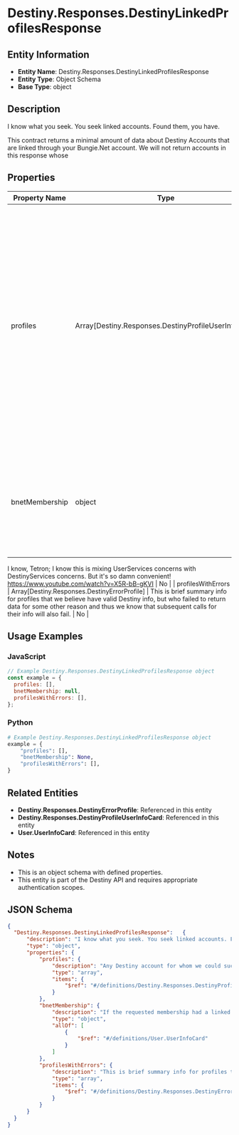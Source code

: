 # Destiny.Responses.DestinyLinkedProfilesResponse

## Entity Information
- **Entity Name**: Destiny.Responses.DestinyLinkedProfilesResponse
- **Entity Type**: Object Schema
- **Base Type**: object

## Description
I know what you seek. You seek linked accounts. Found them, you have.
This contract returns a minimal amount of data about Destiny Accounts that are linked through your Bungie.Net account. We will not return accounts in this response whose

## Properties

| Property Name | Type | Description | Required |
|---------------|------|-------------|----------|
| profiles | Array[Destiny.Responses.DestinyProfileUserInfoCard] | Any Destiny account for whom we could successfully pull characters will be returned here, as the Platform-level summary of user data. (no character data, no Destiny account data other than the Membership ID and Type so you can make further queries) | No |
| bnetMembership | object | If the requested membership had a linked Bungie.Net membership ID, this is the basic information about that BNet account.
I know, Tetron; I know this is mixing UserServices concerns with DestinyServices concerns. But it's so damn convenient! https://www.youtube.com/watch?v=X5R-bB-gKVI | No |
| profilesWithErrors | Array[Destiny.Responses.DestinyErrorProfile] | This is brief summary info for profiles that we believe have valid Destiny info, but who failed to return data for some other reason and thus we know that subsequent calls for their info will also fail. | No |

## Usage Examples

### JavaScript
```javascript
// Example Destiny.Responses.DestinyLinkedProfilesResponse object
const example = {
  profiles: [],
  bnetMembership: null,
  profilesWithErrors: [],
};
```

### Python
```python
# Example Destiny.Responses.DestinyLinkedProfilesResponse object
example = {
    "profiles": [],
    "bnetMembership": None,
    "profilesWithErrors": [],
}
```

## Related Entities
- **Destiny.Responses.DestinyErrorProfile**: Referenced in this entity
- **Destiny.Responses.DestinyProfileUserInfoCard**: Referenced in this entity
- **User.UserInfoCard**: Referenced in this entity

## Notes
- This is an object schema with defined properties.
- This entity is part of the Destiny API and requires appropriate authentication scopes.

## JSON Schema
```json
{
  "Destiny.Responses.DestinyLinkedProfilesResponse":   {
      "description": "I know what you seek. You seek linked accounts. Found them, you have.\r\nThis contract returns a minimal amount of data about Destiny Accounts that are linked through your Bungie.Net account. We will not return accounts in this response whose",
      "type": "object",
      "properties": {
          "profiles": {
              "description": "Any Destiny account for whom we could successfully pull characters will be returned here, as the Platform-level summary of user data. (no character data, no Destiny account data other than the Membership ID and Type so you can make further queries)",
              "type": "array",
              "items": {
                  "$ref": "#/definitions/Destiny.Responses.DestinyProfileUserInfoCard"
              }
          },
          "bnetMembership": {
              "description": "If the requested membership had a linked Bungie.Net membership ID, this is the basic information about that BNet account.\r\nI know, Tetron; I know this is mixing UserServices concerns with DestinyServices concerns. But it's so damn convenient! https://www.youtube.com/watch?v=X5R-bB-gKVI",
              "type": "object",
              "allOf": [
                  {
                      "$ref": "#/definitions/User.UserInfoCard"
                  }
              ]
          },
          "profilesWithErrors": {
              "description": "This is brief summary info for profiles that we believe have valid Destiny info, but who failed to return data for some other reason and thus we know that subsequent calls for their info will also fail.",
              "type": "array",
              "items": {
                  "$ref": "#/definitions/Destiny.Responses.DestinyErrorProfile"
              }
          }
      }
  }
}
```
